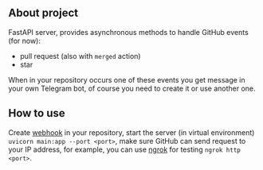 ## About project

FastAPI server, provides asynchronous methods to handle GitHub events (for now):
- pull request (also with ```merged``` action)
- star

When in your repository occurs one of these events you get message in your own Telegram bot, of course you need to create it or use another one.

## How to use

Create [webhook](https://docs.github.com/en/webhooks-and-events/webhooks/about-webhooks) in your repository, start the server (in virtual environment) ```uvicorn main:app --port <port>```, make sure GitHub can send request to your IP address, for example, you can use [ngrok](https://ngrok.com/download) for testing ```ngrok http <port>```.